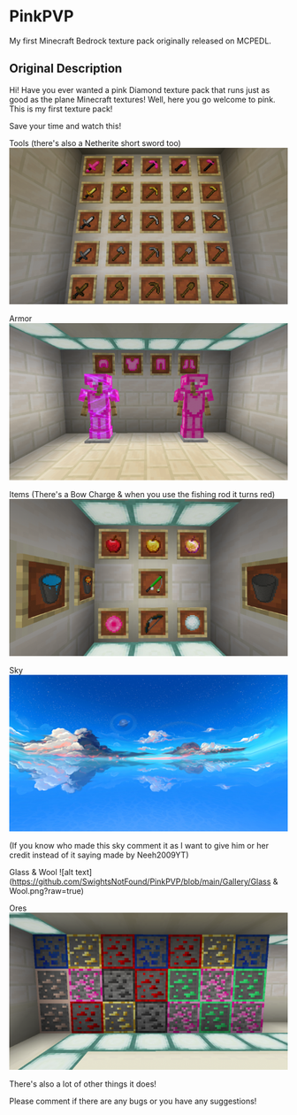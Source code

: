 # PinkPVP
My first Minecraft Bedrock texture pack originally released on MCPEDL.

## Original Description

Hi! Have you ever wanted a pink Diamond texture pack that runs just as good as the plane Minecraft textures! Well, here you go welcome to pink. This is my first texture pack!

Save your time and watch this!





Tools (there's also a Netherite short sword too)
![alt text](https://github.com/SwightsNotFound/PinkPVP/blob/main/Gallery/Tools.png?raw=true)





Armor
![alt text](https://github.com/SwightsNotFound/PinkPVP/blob/main/Gallery/Armor.png?raw=true)




Items (There's a Bow Charge & when you use the fishing rod it turns red)
![alt text](https://github.com/SwightsNotFound/PinkPVP/blob/main/Gallery/Items.png?raw=true)




Sky 
![alt text](https://github.com/SwightsNotFound/PinkPVP/blob/main/Gallery/Sky.png?raw=true)


(If you know who made this sky comment it as I want to give him or her credit instead of it saying made by Neeh2009YT)

Glass & Wool
![alt text](https://github.com/SwightsNotFound/PinkPVP/blob/main/Gallery/Glass & Wool.png?raw=true)




Ores
![alt text](https://github.com/SwightsNotFound/PinkPVP/blob/main/Gallery/Ores.png?raw=true)





There's also a lot of other things it does!

Please comment if there are any bugs or you have any suggestions! 

